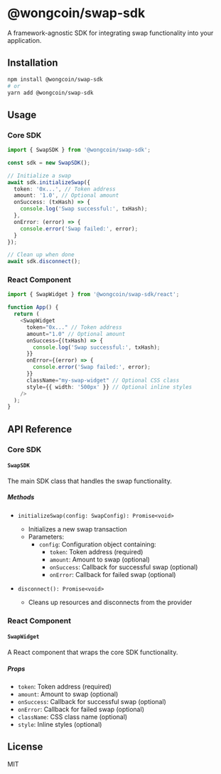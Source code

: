 # @wongcoin/swap-sdk

A framework-agnostic SDK for integrating swap functionality into your application.

## Installation

```bash
npm install @wongcoin/swap-sdk
# or
yarn add @wongcoin/swap-sdk
```

## Usage

### Core SDK

```typescript
import { SwapSDK } from '@wongcoin/swap-sdk';

const sdk = new SwapSDK();

// Initialize a swap
await sdk.initializeSwap({
  token: '0x...', // Token address
  amount: '1.0', // Optional amount
  onSuccess: (txHash) => {
    console.log('Swap successful:', txHash);
  },
  onError: (error) => {
    console.error('Swap failed:', error);
  }
});

// Clean up when done
await sdk.disconnect();
```

### React Component

```typescript
import { SwapWidget } from '@wongcoin/swap-sdk/react';

function App() {
  return (
    <SwapWidget
      token="0x..." // Token address
      amount="1.0" // Optional amount
      onSuccess={(txHash) => {
        console.log('Swap successful:', txHash);
      }}
      onError={(error) => {
        console.error('Swap failed:', error);
      }}
      className="my-swap-widget" // Optional CSS class
      style={{ width: '500px' }} // Optional inline styles
    />
  );
}
```

## API Reference

### Core SDK

#### `SwapSDK`

The main SDK class that handles the swap functionality.

##### Methods

- `initializeSwap(config: SwapConfig): Promise<void>`
  - Initializes a new swap transaction
  - Parameters:
    - `config`: Configuration object containing:
      - `token`: Token address (required)
      - `amount`: Amount to swap (optional)
      - `onSuccess`: Callback for successful swap (optional)
      - `onError`: Callback for failed swap (optional)

- `disconnect(): Promise<void>`
  - Cleans up resources and disconnects from the provider

### React Component

#### `SwapWidget`

A React component that wraps the core SDK functionality.

##### Props

- `token`: Token address (required)
- `amount`: Amount to swap (optional)
- `onSuccess`: Callback for successful swap (optional)
- `onError`: Callback for failed swap (optional)
- `className`: CSS class name (optional)
- `style`: Inline styles (optional)

## License

MIT 